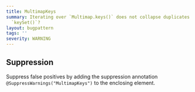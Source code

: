 ```yaml
---
title: MultimapKeys
summary: Iterating over `Multimap.keys()` does not collapse duplicates. Did you mean
  `keySet()`?
layout: bugpattern
tags: ''
severity: WARNING
---
```


<!--
*** AUTO-GENERATED, DO NOT MODIFY ***
To make changes, edit the @BugPattern annotation or the explanation in docs/bugpattern.
-->



## Suppression
Suppress false positives by adding the suppression annotation `@SuppressWarnings("MultimapKeys")` to the enclosing element.
